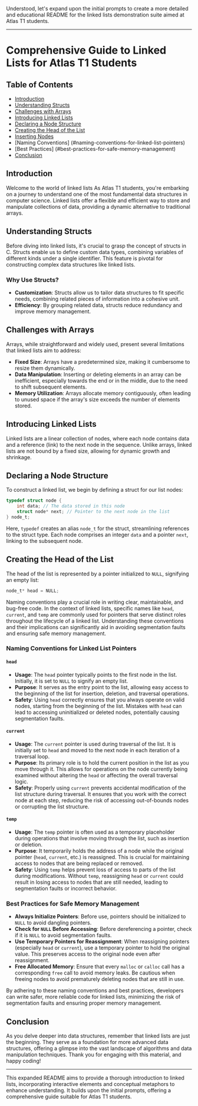 Understood, let's expand upon the initial prompts to create a more detailed and educational README for the linked lists demonstration suite aimed at Atlas T1 students.

---

# Comprehensive Guide to Linked Lists for Atlas T1 Students

## Table of Contents

- [Introduction](#introduction)
- [Understanding Structs](#understanding-structs)
- [Challenges with Arrays](#challenges-with-arrays)
- [Introducing Linked Lists](#introducing-linked-lists)
- [Declaring a Node Structure](#declaring-a-node-structure)
- [Creating the Head of the List](#creating-the-head-of-the-list)
- [Inserting Nodes](#inserting-nodes)
- [Naming Conventions] (#naming-conventions-for-linked-list-pointers)
- [Best Practices] (#best-practices-for-safe-memory-management)
- [Conclusion](#conclusion)

## Introduction<a name="introduction"></a>

Welcome to the world of linked lists As Atlas T1 students, you're embarking on a journey to understand one of the most fundamental data structures in computer science. Linked lists offer a flexible and efficient way to store and manipulate collections of data, providing a dynamic alternative to traditional arrays.

## Understanding Structs<a name="understanding-structs"></a>

Before diving into linked lists, it's crucial to grasp the concept of structs in C. Structs enable us to define custom data types, combining variables of different kinds under a single identifier. This feature is pivotal for constructing complex data structures like linked lists.

### Why Use Structs?

- **Customization**: Structs allow us to tailor data structures to fit specific needs, combining related pieces of information into a cohesive unit.
- **Efficiency**: By grouping related data, structs reduce redundancy and improve memory management.

## Challenges with Arrays<a name="challenges-with-arrays"></a>

Arrays, while straightforward and widely used, present several limitations that linked lists aim to address:

- **Fixed Size**: Arrays have a predetermined size, making it cumbersome to resize them dynamically.
- **Data Manipulation**: Inserting or deleting elements in an array can be inefficient, especially towards the end or in the middle, due to the need to shift subsequent elements.
- **Memory Utilization**: Arrays allocate memory contiguously, often leading to unused space if the array's size exceeds the number of elements stored.

## Introducing Linked Lists<a name="introducing-linked-lists"></a>

Linked lists are a linear collection of nodes, where each node contains data and a reference (link) to the next node in the sequence. Unlike arrays, linked lists are not bound by a fixed size, allowing for dynamic growth and shrinkage.

## Declaring a Node Structure<a name="declaring-a-node-structure"></a>

To construct a linked list, we begin by defining a struct for our list nodes:

```c
typedef struct node {
    int data; // The data stored in this node
    struct node* next; // Pointer to the next node in the list
} node_t;
```

Here, `typedef` creates an alias `node_t` for the struct, streamlining references to the struct type. Each node comprises an integer `data` and a pointer `next`, linking to the subsequent node.

## Creating the Head of the List<a name="creating-the-head-of-the-list"></a>

The head of the list is represented by a pointer initialized to `NULL`, signifying an empty list:

```c
node_t* head = NULL;
```

Naming conventions play a crucial role in writing clear, maintainable, and bug-free code. In the context of linked lists, specific names like `head`, `current`, and `temp` are commonly used for pointers that serve distinct roles throughout the lifecycle of a linked list. Understanding these conventions and their implications can significantly aid in avoiding segmentation faults and ensuring safe memory management.

### Naming Conventions for Linked List Pointers

#### `head`
- **Usage**: The `head` pointer typically points to the first node in the list. Initially, it is set to `NULL` to signify an empty list.
- **Purpose**: It serves as the entry point to the list, allowing easy access to the beginning of the list for insertion, deletion, and traversal operations.
- **Safety**: Using `head` correctly ensures that you always operate on valid nodes, starting from the beginning of the list. Mistakes with `head` can lead to accessing uninitialized or deleted nodes, potentially causing segmentation faults.

#### `current`
- **Usage**: The `current` pointer is used during traversal of the list. It is initially set to `head` and moved to the next node in each iteration of a traversal loop.
- **Purpose**: Its primary role is to hold the current position in the list as you move through it. This allows for operations on the node currently being examined without altering the `head` or affecting the overall traversal logic.
- **Safety**: Properly using `current` prevents accidental modification of the list structure during traversal. It ensures that you work with the correct node at each step, reducing the risk of accessing out-of-bounds nodes or corrupting the list structure.

#### `temp`
- **Usage**: The `temp` pointer is often used as a temporary placeholder during operations that involve moving through the list, such as insertion or deletion.
- **Purpose**: It temporarily holds the address of a node while the original pointer (`head`, `current`, etc.) is reassigned. This is crucial for maintaining access to nodes that are being replaced or removed.
- **Safety**: Using `temp` helps prevent loss of access to parts of the list during modifications. Without `temp`, reassigning `head` or `current` could result in losing access to nodes that are still needed, leading to segmentation faults or incorrect behavior.

### Best Practices for Safe Memory Management

- **Always Initialize Pointers**: Before use, pointers should be initialized to `NULL` to avoid dangling pointers.
- **Check for `NULL` Before Accessing**: Before dereferencing a pointer, check if it is `NULL` to avoid segmentation faults.
- **Use Temporary Pointers for Reassignment**: When reassigning pointers (especially `head` or `current`), use a temporary pointer to hold the original value. This preserves access to the original node even after reassignment.
- **Free Allocated Memory**: Ensure that every `malloc` or `calloc` call has a corresponding `free` call to avoid memory leaks. Be cautious when freeing nodes to avoid prematurely deleting nodes that are still in use.

By adhering to these naming conventions and best practices, developers can write safer, more reliable code for linked lists, minimizing the risk of segmentation faults and ensuring proper memory management.
## Conclusion<a name="conclusion"></a>

As you delve deeper into data structures, remember that linked lists are just the beginning. They serve as a foundation for more advanced data structures, offering a glimpse into the vast landscape of algorithms and data manipulation techniques. Thank you for engaging with this material, and happy coding!

---

This expanded README aims to provide a thorough introduction to linked lists, incorporating interactive elements and conceptual metaphors to enhance understanding. It builds upon the initial prompts, offering a comprehensive guide suitable for Atlas T1 students.
